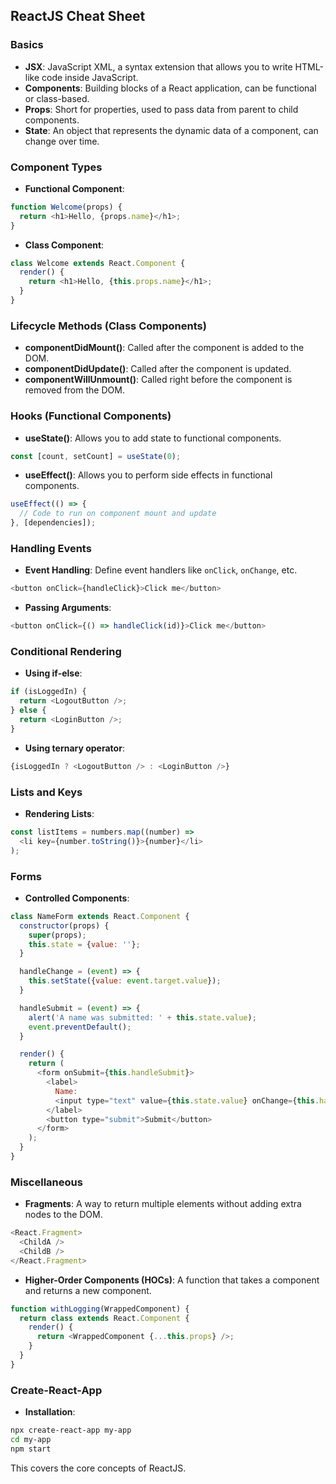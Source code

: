 

## ReactJS Cheat Sheet

### Basics
- **JSX**: JavaScript XML, a syntax extension that allows you to write HTML-like code inside JavaScript.
- **Components**: Building blocks of a React application, can be functional or class-based.
- **Props**: Short for properties, used to pass data from parent to child components.
- **State**: An object that represents the dynamic data of a component, can change over time.

### Component Types
- **Functional Component**: 
```javascript
function Welcome(props) {
  return <h1>Hello, {props.name}</h1>;
}
```
- **Class Component**:
```javascript
class Welcome extends React.Component {
  render() {
    return <h1>Hello, {this.props.name}</h1>;
  }
}
```

### Lifecycle Methods (Class Components)
- **componentDidMount()**: Called after the component is added to the DOM.
- **componentDidUpdate()**: Called after the component is updated.
- **componentWillUnmount()**: Called right before the component is removed from the DOM.

### Hooks (Functional Components)
- **useState()**: Allows you to add state to functional components.
```javascript
const [count, setCount] = useState(0);
```
- **useEffect()**: Allows you to perform side effects in functional components.
```javascript
useEffect(() => {
  // Code to run on component mount and update
}, [dependencies]);
```

### Handling Events
- **Event Handling**: Define event handlers like `onClick`, `onChange`, etc.
```javascript
<button onClick={handleClick}>Click me</button>
```
- **Passing Arguments**:
```javascript
<button onClick={() => handleClick(id)}>Click me</button>
```

### Conditional Rendering
- **Using if-else**:
```javascript
if (isLoggedIn) {
  return <LogoutButton />;
} else {
  return <LoginButton />;
}
```
- **Using ternary operator**:
```javascript
{isLoggedIn ? <LogoutButton /> : <LoginButton />}
```

### Lists and Keys
- **Rendering Lists**:
```javascript
const listItems = numbers.map((number) =>
  <li key={number.toString()}>{number}</li>
);
```

### Forms
- **Controlled Components**:
```javascript
class NameForm extends React.Component {
  constructor(props) {
    super(props);
    this.state = {value: ''};
  }

  handleChange = (event) => {
    this.setState({value: event.target.value});
  }

  handleSubmit = (event) => {
    alert('A name was submitted: ' + this.state.value);
    event.preventDefault();
  }

  render() {
    return (
      <form onSubmit={this.handleSubmit}>
        <label>
          Name:
          <input type="text" value={this.state.value} onChange={this.handleChange} />
        </label>
        <button type="submit">Submit</button>
      </form>
    );
  }
}
```

### Miscellaneous
- **Fragments**: A way to return multiple elements without adding extra nodes to the DOM.
```javascript
<React.Fragment>
  <ChildA />
  <ChildB />
</React.Fragment>
```
- **Higher-Order Components (HOCs)**: A function that takes a component and returns a new component.
```javascript
function withLogging(WrappedComponent) {
  return class extends React.Component {
    render() {
      return <WrappedComponent {...this.props} />;
    }
  }
}
```
### Create-React-App
- **Installation**:
```bash
npx create-react-app my-app
cd my-app
npm start
```

This covers the core concepts of ReactJS.
